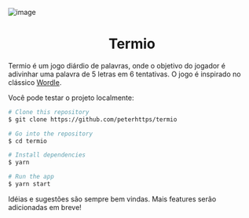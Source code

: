 ![image](https://user-images.githubusercontent.com/20236175/156102207-d8810ab5-6f10-4a0c-89fe-0e0b53634ace.png)
<h1 align="center">Termio</h1>

Termio é um jogo diárdio de palavras, onde o objetivo do jogador é adivinhar uma palavra de 5 letras em 6 tentativas. 
O jogo é inspirado no clássico [Wordle](https://www.nytimes.com/games/wordle/index.html).

Você pode testar o projeto localmente:

```bash
# Clone this repository
$ git clone https://github.com/peterhttps/termio

# Go into the repository
$ cd termio

# Install dependencies
$ yarn

# Run the app
$ yarn start
```

Idéias e sugestões são sempre bem vindas. Mais features serão adicionadas em breve!
